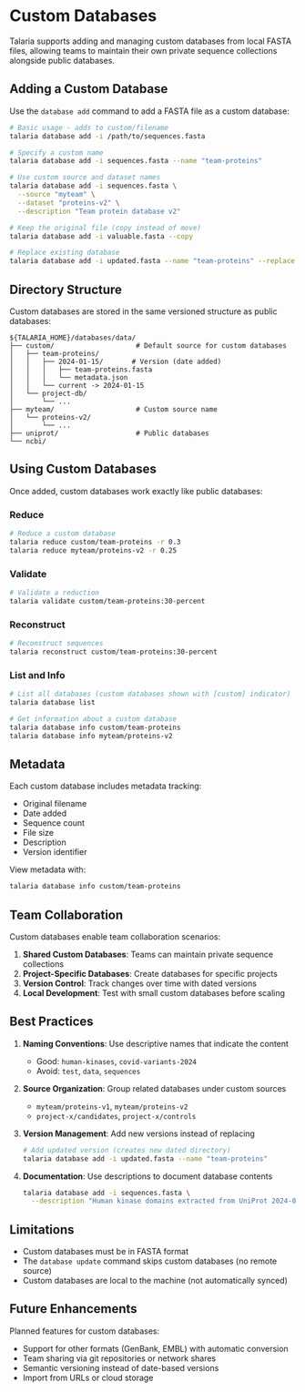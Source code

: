 # Custom Databases

Talaria supports adding and managing custom databases from local FASTA files, allowing teams to maintain their own private sequence collections alongside public databases.

## Adding a Custom Database

Use the `database add` command to add a FASTA file as a custom database:

```bash
# Basic usage - adds to custom/filename
talaria database add -i /path/to/sequences.fasta

# Specify a custom name
talaria database add -i sequences.fasta --name "team-proteins"

# Use custom source and dataset names
talaria database add -i sequences.fasta \
  --source "myteam" \
  --dataset "proteins-v2" \
  --description "Team protein database v2"

# Keep the original file (copy instead of move)
talaria database add -i valuable.fasta --copy

# Replace existing database
talaria database add -i updated.fasta --name "team-proteins" --replace
```

## Directory Structure

Custom databases are stored in the same versioned structure as public databases:

```
${TALARIA_HOME}/databases/data/
├── custom/                    # Default source for custom databases
│   ├── team-proteins/
│   │   ├── 2024-01-15/       # Version (date added)
│   │   │   ├── team-proteins.fasta
│   │   │   └── metadata.json
│   │   └── current -> 2024-01-15
│   └── project-db/
│       └── ...
├── myteam/                    # Custom source name
│   └── proteins-v2/
│       └── ...
├── uniprot/                   # Public databases
└── ncbi/
```

## Using Custom Databases

Once added, custom databases work exactly like public databases:

### Reduce
```bash
# Reduce a custom database
talaria reduce custom/team-proteins -r 0.3
talaria reduce myteam/proteins-v2 -r 0.25
```

### Validate
```bash
# Validate a reduction
talaria validate custom/team-proteins:30-percent
```

### Reconstruct
```bash
# Reconstruct sequences
talaria reconstruct custom/team-proteins:30-percent
```

### List and Info
```bash
# List all databases (custom databases shown with [custom] indicator)
talaria database list

# Get information about a custom database
talaria database info custom/team-proteins
talaria database info myteam/proteins-v2
```

## Metadata

Each custom database includes metadata tracking:
- Original filename
- Date added
- Sequence count
- File size
- Description
- Version identifier

View metadata with:
```bash
talaria database info custom/team-proteins
```

## Team Collaboration

Custom databases enable team collaboration scenarios:

1. **Shared Custom Databases**: Teams can maintain private sequence collections
2. **Project-Specific Databases**: Create databases for specific projects
3. **Version Control**: Track changes over time with dated versions
4. **Local Development**: Test with small custom databases before scaling

## Best Practices

1. **Naming Conventions**: Use descriptive names that indicate the content
   - Good: `human-kinases`, `covid-variants-2024`
   - Avoid: `test`, `data`, `sequences`

2. **Source Organization**: Group related databases under custom sources
   - `myteam/proteins-v1`, `myteam/proteins-v2`
   - `project-x/candidates`, `project-x/controls`

3. **Version Management**: Add new versions instead of replacing
   ```bash
   # Add updated version (creates new dated directory)
   talaria database add -i updated.fasta --name "team-proteins"
   ```

4. **Documentation**: Use descriptions to document database contents
   ```bash
   talaria database add -i sequences.fasta \
     --description "Human kinase domains extracted from UniProt 2024-01"
   ```

## Limitations

- Custom databases must be in FASTA format
- The `database update` command skips custom databases (no remote source)
- Custom databases are local to the machine (not automatically synced)

## Future Enhancements

Planned features for custom databases:
- Support for other formats (GenBank, EMBL) with automatic conversion
- Team sharing via git repositories or network shares
- Semantic versioning instead of date-based versions
- Import from URLs or cloud storage